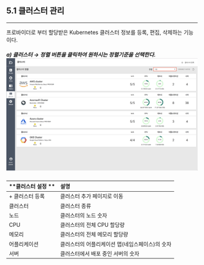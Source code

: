 ## 5.1 클러스터 관리

---

프로바이더로 부터 할당받은 Kubernetes 클러스터 정보를 등록, 편집, 삭제하는 기능이다.

##### a\) 클러스터  →  정렬 버튼을 클릭하여 원하시는 정렬기준을 선택한다. ![](/assets/2.5_ko_cluster_02.png)

| **클러스터 설정 ** | **설명** |
| :--- | :--- |
| + 클러스터 등록 | 클러스터 추가 페이지로 이동 |
| 클러스터 | 클러스터 종류 |
| 노드 | 클러스터의 노드 숫자 |
| CPU | 클러스터의 전체 CPU 할당량 |
| 메모리 | 클러스터의 전체 메모리 할당량 |
| 어플리케이션 | 클러스터의 어플리케이션 맵\(네임스페이스\)의 숫자 |
| 서버 | 클러스터에서 배포 중인 서버의 숫자 |



